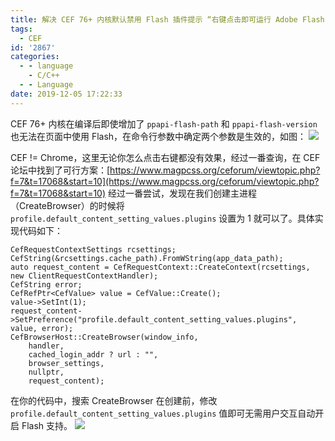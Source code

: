 ```yaml
---
title: 解决 CEF 76+ 内核默认禁用 Flash 插件提示 “右键点击即可运行 Adobe Flash Player”
tags:
  - CEF
id: '2867'
categories:
  - - language
    - C/C++
  - - Language
date: 2019-12-05 17:22:33
---
```


CEF 76+ 内核在编译后即使增加了 `ppapi-flash-path` 和 `ppapi-flash-version` 也无法在页面中使用 Flash，在命令行参数中确定两个参数是生效的，如图： [![](https://www.mycode.net.cn/wp-content/uploads/2019/12/2019-12-05_17-16-37.png)](https://www.mycode.net.cn/wp-content/uploads/2019/12/2019-12-05_17-16-37.png)
<!-- more -->
CEF != Chrome，这里无论你怎么点击右键都没有效果，经过一番查询，在 CEF 论坛中找到了可行方案：[https://www.magpcss.org/ceforum/viewtopic.php?f=7&t=17068&start=10](https://www.magpcss.org/ceforum/viewtopic.php?f=7&t=17068&start=10) 经过一番尝试，发现在我们创建主进程（CreateBrowser）的时候将 `profile.default_content_setting_values.plugins` 设置为 1 就可以了。具体实现代码如下：

```
CefRequestContextSettings rcsettings;
CefString(&rcsettings.cache_path).FromWString(app_data_path);
auto request_content = CefRequestContext::CreateContext(rcsettings, new ClientRequestContextHandler);
CefString error;
CefRefPtr<CefValue> value = CefValue::Create();
value->SetInt(1);
request_content->SetPreference("profile.default_content_setting_values.plugins", value, error);
CefBrowserHost::CreateBrowser(window_info, 
    handler, 
    cached_login_addr ? url : "", 
    browser_settings, 
    nullptr, 
    request_content);
```

在你的代码中，搜索 CreateBrowser 在创建前，修改 `profile.default_content_setting_values.plugins` 值即可无需用户交互自动开启 Flash 支持。 [![](https://www.mycode.net.cn/wp-content/uploads/2019/12/2019-12-05_17-21-55.png)](https://www.mycode.net.cn/wp-content/uploads/2019/12/2019-12-05_17-21-55.png)
